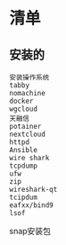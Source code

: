 # 清单
## 安装的
```
安装操作系统
tabby
nomachine 
docker
wgcloud
天融信
potainer
nextcloud
httpd 
Ansible 
wire shark
tcpdump
ufw
zip
wireshark-qt
tcipdum
eafxx/bind9
lsof
```



snap安装包
